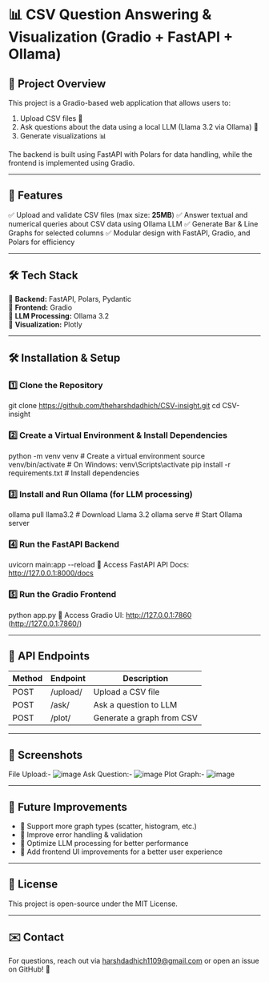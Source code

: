 # 📊 CSV Question Answering & Visualization (Gradio + FastAPI + Ollama)

## 📝 Project Overview
This project is a Gradio-based web application that allows users to:
1. Upload CSV files 📂
2. Ask questions about the data using a local LLM (Llama 3.2 via Ollama) 🧠
3. Generate visualizations 📊

The backend is built using FastAPI with Polars for data handling, while the frontend is implemented using Gradio.

---

## 🚀 Features
✅ Upload and validate CSV files (max size: **25MB**)
✅ Answer textual and numerical queries about CSV data using Ollama LLM
✅ Generate Bar & Line Graphs for selected columns
✅ Modular design with FastAPI, Gradio, and Polars for efficiency

---

## 🛠️ Tech Stack  
🔹 **Backend:** FastAPI, Polars, Pydantic  
🔹 **Frontend:** Gradio  
🔹 **LLM Processing:** Ollama 3.2  
🔹 **Visualization:** Plotly  

---

## 🛠️ Installation & Setup
### 1️⃣ Clone the Repository
git clone https://github.com/theharshdadhich/CSV-insight.git
cd CSV-insight

### 2️⃣ Create a Virtual Environment & Install Dependencies
python -m venv venv  # Create a virtual environment
source venv/bin/activate  # On Windows: venv\Scripts\activate
pip install -r requirements.txt  # Install dependencies

### 3️⃣ Install and Run Ollama (for LLM processing)
ollama pull llama3.2  # Download Llama 3.2 
ollama serve  # Start Ollama server

### 4️⃣ Run the FastAPI Backend
uvicorn main:app --reload
📌 Access FastAPI API Docs: http://127.0.0.1:8000/docs

### 5️⃣ Run the Gradio Frontend
python app.py
📌 Access Gradio UI: http://127.0.0.1:7860 (http://127.0.0.1:7860/)

---

## 🔌 API Endpoints
| Method | Endpoint            | Description                  |
|--------|---------------------|------------------------------|
| POST   | /upload/            | Upload a CSV file            |
| POST   | /ask/               | Ask a question to LLM        |
| POST   | /plot/              | Generate a graph from CSV    |

---

## 📸 Screenshots
File Upload:-
![image](https://github.com/user-attachments/assets/1f03164f-9aec-45f0-87db-a0d2c95bb5fa)
Ask Question:-
![image](https://github.com/user-attachments/assets/d1f35f48-54e5-4671-ada1-bbf54d902fa8)
Plot Graph:-
![image](https://github.com/user-attachments/assets/6547d4f6-10db-4a3e-a19d-8bcf4c96308e)



---

## 🎯 Future Improvements
- 🔹 Support more graph types (scatter, histogram, etc.)
- 🔹 Improve error handling & validation
- 🔹 Optimize LLM processing for better performance
- 🔹 Add frontend UI improvements for a better user experience

---

## 📝 License
This project is open-source under the MIT License.

---

## ✉️ Contact
For questions, reach out via harshdadhich1109@gmail.com or open an issue on GitHub! 🚀
